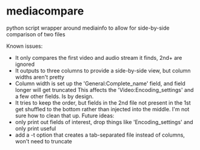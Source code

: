 # mediacompare
python script wrapper around mediainfo to allow for side-by-side comparison of two files


Known issues:
   - It only compares the first video and audio stream it finds, 2nd+ are ignored 
   - It outputs to three columns to provide a side-by-side view, but column widths aren't pretty
   - Column width is set up the 'General:Complete_name' field, and field longer will get truncated
     This affects the 'Video:Encoding_settings' and a few other fields. Is by design. 
   - It tries to keep the order, but fields in the 2nd file not present in the 1st get shuffled
     to the bottom rather than injected into the middle. I'm not sure how to clean that up.
Future ideas:
   - only print out fields of interest, drop things like 'Encoding_settings' and only print useful
   - add a -t option that creates a tab-separated file instead of columns, won't need to truncate
